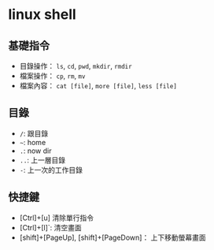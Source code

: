 # linux shell

## 基礎指令
* 目錄操作： `ls`, `cd`, `pwd`, `mkdir`, `rmdir`
* 檔案操作： `cp`, `rm`, `mv`
* 檔案內容： `cat [file]`, `more [file]`, `less [file]`

## 目錄
* `/`: 跟目錄
* `~`: home
* `.`: now dir
* `..`: 上一層目錄
* `-`: 上一次的工作目錄

## 快捷鍵
* [Ctrl]+[u] 清除單行指令
* [Ctrl]+[l]`: 清空畫面
* [shift]+[PageUp], [shift]+[PageDown]： 上下移動螢幕畫面